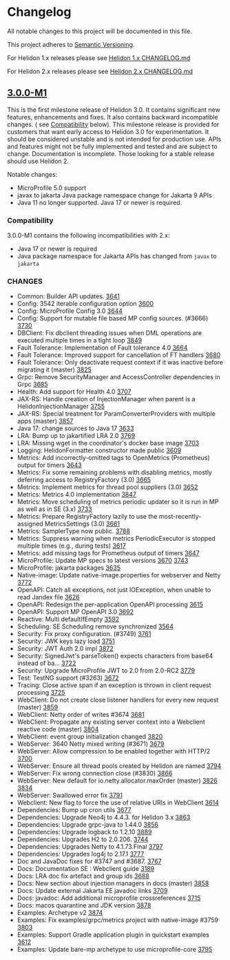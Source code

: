 
# Changelog

All notable changes to this project will be documented in this file.

This project adheres to [Semantic Versioning](https://semver.org/spec/v2.0.0.html).

For Helidon 1.x releases please see [Helidon 1.x CHANGELOG.md](https://github.com/oracle/helidon/blob/helidon-1.x/CHANGELOG.md)

For Helidon 2.x releases please see [Helidon 2.x CHANGELOG.md](https://github.com/oracle/helidon/blob/helidon-2.x/CHANGELOG.md)

## [3.0.0-M1]

This is the first milestone release of Helidon 3.0. It contains significant new
features, enhancements and fixes. It also contains backward incompatible changes.
( see [Compatibility](#compatibility) below). This milestone release is provided for customers that
want early access to Helidon 3.0 for experimentation. It should be considered
unstable and is not intended for production use. APIs and features might not be
fully implemented and tested and are subject to change. Documentation is incomplete.
Those looking for a stable release should use Helidon 2.

Notable changes:

- MicroProfile 5.0 support
- javax to jakarta Java package namespace change for Jakarta 9 APIs
- Java 11 no longer supported. Java 17 or newer is required.

### Compatibility

3.0.0-M1 contains the following incompatibilities with 2.x:

- Java 17 or newer is required
- Java package namespace for Jakarta APIs has changed from `javax` to `jakarta`

### CHANGES

- Common: Builder API updates. [3641](https://github.com/oracle/helidon/pull/3641)
- Config: 3542 iterable configuration option [3600](https://github.com/oracle/helidon/pull/3600)
- Config: MicroProfile Config 3.0 [3644](https://github.com/oracle/helidon/pull/3644)
- Config: Support for mutable file based MP config sources. (#3666) [3730](https://github.com/oracle/helidon/pull/3730)
- DBClient: Fix dbclient threading issues when DML operations are executed multiple times in a tight loop [3849](https://github.com/oracle/helidon/pull/3849)
- Fault Tolerance: Implementation of Fault tolerance 4.0  [3664](https://github.com/oracle/helidon/pull/3664)
- Fault Tolerance: Improved support for cancellation of FT handlers [3680](https://github.com/oracle/helidon/pull/3680)
- Fault Tolerance: Only deactivate request context if it was inactive before migrating it (master) [3825](https://github.com/oracle/helidon/pull/3825)
- Grpc: Remove SecurityManager and AccessController dependencies in Grpc [3685](https://github.com/oracle/helidon/pull/3685)
- Health: Add support for Health 4.0 [3707](https://github.com/oracle/helidon/pull/3707)
- JAX-RS: Handle creation of InjectionManager when parent is a HelidonInjectionManager [3755](https://github.com/oracle/helidon/pull/3755)
- JAX-RS: Special treatment for ParamConverterProviders with multiple apps (master) [3857](https://github.com/oracle/helidon/pull/3857)
- Java 17: change sources to Java 17 [3633](https://github.com/oracle/helidon/pull/3633)
- LRA: Bump up to jakartified LRA 2.0 [3769](https://github.com/oracle/helidon/pull/3769)
- LRA: Missing wget in the coordinator's docker base image [3703](https://github.com/oracle/helidon/pull/3703)
- Logging: HelidonFormatter constructor made public [3609](https://github.com/oracle/helidon/pull/3609)
- Metrics: Add incorrectly-omitted tags to OpenMetrics (Prometheus) output for timers [3643](https://github.com/oracle/helidon/pull/3643)
- Metrics: Fix some remaining problems with disabling metrics, mostly deferring access to RegistryFactory (3.0) [3665](https://github.com/oracle/helidon/pull/3665)
- Metrics: Implement metrics for thread pool suppliers (3.0) [3652](https://github.com/oracle/helidon/pull/3652)
- Metrics: Metrics 4.0 implementation [3847](https://github.com/oracle/helidon/pull/3847)
- Metrics: Move scheduling of metrics periodic updater so it is run in MP as well as in SE  (3.x) [3733](https://github.com/oracle/helidon/pull/3733)
- Metrics: Prepare RegistryFactory lazily to use the most-recently-assigned MetricsSettings (3.0) [3661](https://github.com/oracle/helidon/pull/3661)
- Metrics: SamplerType now public. [3788](https://github.com/oracle/helidon/pull/3788)
- Metrics: Suppress warning when metrics PeriodicExecutor is stopped multiple times (e.g., during tests) [3617](https://github.com/oracle/helidon/pull/3617)
- Metrics: add missing tags for Prometheus output of timers [3647](https://github.com/oracle/helidon/pull/3647)
- MicroProfile: Update MP specs to latest versions [3670](https://github.com/oracle/helidon/pull/3670) [3743](https://github.com/oracle/helidon/pull/3743)
- MicroProfile: jakarta packages [3635](https://github.com/oracle/helidon/pull/3635)
- Native-image: Update native-image.properties for webserver and Netty [3772](https://github.com/oracle/helidon/pull/3772)
- OpenAPI: Catch all exceptions, not just IOException, when unable to read Jandex file [3626](https://github.com/oracle/helidon/pull/3626)
- OpenAPI: Redesign the per-application OpenAPI processing [3615](https://github.com/oracle/helidon/pull/3615)
- OpenAPI: Support MP OpenAPI 3.0 [3692](https://github.com/oracle/helidon/pull/3692)
- Reactive: Multi defaultIfEmpty [3592](https://github.com/oracle/helidon/pull/3592)
- Scheduling: SE Scheduling remove synchronized [3564](https://github.com/oracle/helidon/pull/3564)
- Security: Fix proxy configuration. (#3749) [3761](https://github.com/oracle/helidon/pull/3761)
- Security: JWK keys lazy load [3751](https://github.com/oracle/helidon/pull/3751)
- Security: JWT Auth 2.0 impl [3872](https://github.com/oracle/helidon/pull/3872)
- Security: SignedJwt's parseToken() expects characters from base64 instead of ba… [3722](https://github.com/oracle/helidon/pull/3722)
- Security: Upgrade MicroProfile JWT to 2.0 from 2.0-RC2 [3779](https://github.com/oracle/helidon/pull/3779)
- Test: TestNG support (#3263) [3672](https://github.com/oracle/helidon/pull/3672)
- Tracing: Close active span if an exception is thrown in client request processing [3725](https://github.com/oracle/helidon/pull/3725)
- WebClient: Do not create close listener handlers for every new request (master) [3859](https://github.com/oracle/helidon/pull/3859)
- WebClient: Netty order of writes #3674 [3681](https://github.com/oracle/helidon/pull/3681)
- WebClient: Propagate any existing server context into a Webclient reactive code (master) [3804](https://github.com/oracle/helidon/pull/3804)
- WebClient: event group initialization changed [3820](https://github.com/oracle/helidon/pull/3820)
- WebServer: 3640 Netty mixed writing (#3671) [3679](https://github.com/oracle/helidon/pull/3679)
- WebServer: Allow compression to be enabled together with HTTP/2 [3700](https://github.com/oracle/helidon/pull/3700)
- WebServer: Ensure all thread pools created by Helidon are named [3794](https://github.com/oracle/helidon/pull/3794)
- WebServer: Fix wrong connection close (#3830) [3866](https://github.com/oracle/helidon/pull/3866)
- WebServer: New default for io.netty.allocator.maxOrder (master) [3826](https://github.com/oracle/helidon/pull/3826) [3834](https://github.com/oracle/helidon/pull/3834)
- WebServer: Swallowed error fix [3791](https://github.com/oracle/helidon/pull/3791)
- Webclient: New flag to force the use of relative URIs in WebClient  [3614](https://github.com/oracle/helidon/pull/3614)
- Dependencies: Bump up cron utils [3677](https://github.com/oracle/helidon/pull/3677)
- Dependencies: Upgrade Neo4j to 4.4.3. for Helidon 3.x [3863](https://github.com/oracle/helidon/pull/3863)
- Dependencies: Upgrade grpc-java to 1.44.0 [3856](https://github.com/oracle/helidon/pull/3856)
- Dependencies: Upgrade logback to 1.2.10 [3889](https://github.com/oracle/helidon/pull/3889)
- Dependencies: Upgrades H2 to 2.0.206. [3744](https://github.com/oracle/helidon/pull/3744)
- Dependencies: Upgrades Netty to 4.1.73.Final [3797](https://github.com/oracle/helidon/pull/3797)
- Dependencies: Upgrades log4j to 2.17.1 [3777](https://github.com/oracle/helidon/pull/3777)
- Doc and JavaDoc fixes for #3747 and #3687. [3767](https://github.com/oracle/helidon/pull/3767)
- Docs: Documentation SE : Webclient guide [3189](https://github.com/oracle/helidon/pull/3189)
- Docs: LRA doc fix artefact and group ids [3688](https://github.com/oracle/helidon/pull/3688)
- Docs: New section about injection managers in docs (master) [3858](https://github.com/oracle/helidon/pull/3858)
- Docs: Update external Jakarta EE javadoc links [3709](https://github.com/oracle/helidon/pull/3709)
- Docs: javadoc: Add additional microprofile crossreferences [3715](https://github.com/oracle/helidon/pull/3715)
- Docs: macos quarantine and JDK version [3878](https://github.com/oracle/helidon/pull/3878)
- Examples: Archetype v2 [3874](https://github.com/oracle/helidon/pull/3874)
- Examples: Fix examples/grpc/metrics project with native-image #3759 [3803](https://github.com/oracle/helidon/pull/3803)
- Examples: Support Gradle application plugin in quickstart examples [3612](https://github.com/oracle/helidon/pull/3612)
- Examples: Update bare-mp archetype to use microprofile-core [3795](https://github.com/oracle/helidon/pull/3795)


[3.0.0-M1]: https://github.com/oracle/helidon/compare/2.4.0...3.0.0-M1
